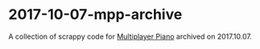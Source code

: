 # 2017-10-07-mpp-archive
 A collection of scrappy code for [Multiplayer Piano](https://multiplayerpiano.com) archived on 2017.10.07.
